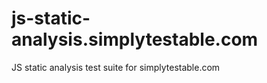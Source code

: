 js-static-analysis.simplytestable.com
=====================================

JS static analysis test suite for simplytestable.com